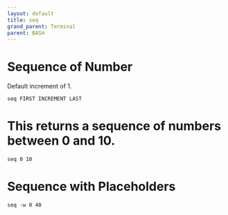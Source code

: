 ```yaml
---
layout: default
title: seq
grand_parent: Terminal
parent: BASH
---
```


# Sequence of Number

Default increment of 1.

```
seq FIRST INCREMENT LAST
```

# This returns a sequence of numbers between 0 and 10.

```
seq 0 10
```

# Sequence with Placeholders

```
seq -w 0 40
```
